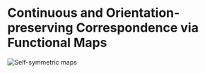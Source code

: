 # Continuous and Orientation-preserving Correspondence via Functional Maps
![Self-symmetric maps]('figs/eg_selfSymm.png')
